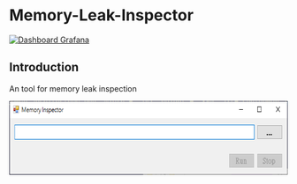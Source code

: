 # Memory-Leak-Inspector

[![Dashboard Grafana](https://img.shields.io/badge/Dashboard-Grafana-fd6600)](http://localhost:3000/?orgId=1)
## Introduction

An tool for memory leak inspection
<p align="center">
<img src="fig/memory leak inspector.png" width = "686" height = "134" alt="memory leak inspector" />
</p>